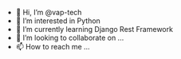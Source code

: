 - 👋 Hi, I’m @vap-tech
- 👀 I’m interested in Python
- 🌱 I’m currently learning Django Rest Framework
- 💞️ I’m looking to collaborate on ...
- 📫 How to reach me ...

<!---
vap-tech/vap-tech is a ✨ special ✨ repository because its `README.md` (this file) appears on your GitHub profile.
You can click the Preview link to take a look at your changes.
--->
